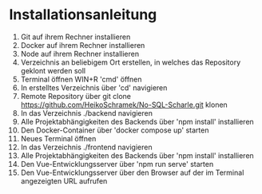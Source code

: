 # Installationsanleitung
1) Git auf ihrem Rechner installieren
2) Docker auf ihrem Rechner installieren
3) Node auf ihrem Rechner installieren
4) Verzeichnis an beliebigem Ort erstellen, in welches das Repository geklont werden soll
5) Terminal öffnen WIN+R 'cmd' öffnen
6) In erstelltes Verzeichnis über 'cd' navigieren
7) Remote Repository über git clone https://github.com/HeikoSchramek/No-SQL-Scharle.git klonen
8) In das Verzeichnis ./backend navigieren
9) Alle Projektabhängigkeiten des Backends über 'npm install' installieren
10) Den Docker-Container über 'docker compose up' starten
11) Neues Terminal öffnen
12) In das Verzeichnis ./frontend navigieren
13) Alle Projektabhängigkeiten des Backends über 'npm install' installieren
14) Den Vue-Entwicklungsserver über 'npm run serve' starten
15) Den Vue-Entwicklungsserver über den Browser auf der im Terminal angezeigten URL aufrufen